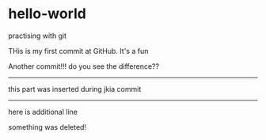 # hello-world
practising with git

THis is my first commit at GitHub. It's a fun

Another commit!!!
do you see the difference??

---------
this part was inserted during jkia commit

--------
here is additional line

something was deleted!


